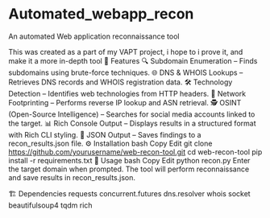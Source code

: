 # Automated_webapp_recon
An automated Web application reconnaissance tool

This was created as a part of my VAPT project, i hope to i prove it, and make it a more in-depth tool
🚀 Features
🔍 Subdomain Enumeration – Finds subdomains using brute-force techniques.
🌐 DNS & WHOIS Lookups – Retrieves DNS records and WHOIS registration data.
🛠 Technology Detection – Identifies web technologies from HTTP headers.
📡 Network Footprinting – Performs reverse IP lookup and ASN retrieval.
🕵️ OSINT (Open-Source Intelligence) – Searches for social media accounts linked to the target.
📊 Rich Console Output – Displays results in a structured format with Rich CLI styling.
💾 JSON Output – Saves findings to a recon_results.json file.
⚙️ Installation
bash
Copy
Edit
git clone https://github.com/yourusername/web-recon-tool.git
cd web-recon-tool
pip install -r requirements.txt
🔧 Usage
bash
Copy
Edit
python recon.py
Enter the target domain when prompted. The tool will perform reconnaissance and save results in recon_results.json.

🏗 Dependencies
requests
concurrent.futures
dns.resolver
whois
socket
beautifulsoup4
tqdm
rich
